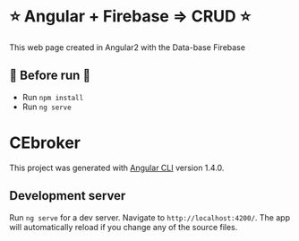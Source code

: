 # ⭐️ Angular + Firebase => CRUD ⭐️

This web page created in Angular2 with the Data-base Firebase

## 📁 Before run 📁

- Run `npm install`
- Run `ng serve`

# CEbroker

This project was generated with [Angular CLI](https://github.com/angular/angular-cli) version 1.4.0.

## Development server

Run `ng serve` for a dev server. Navigate to `http://localhost:4200/`. The app will automatically reload if you change any of the source files.

